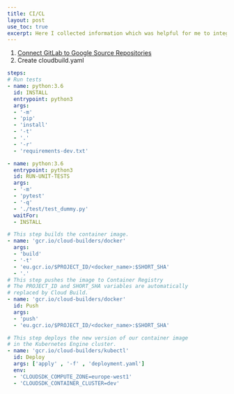 ```yaml
---
title: CI/CL 
layout: post
use_toc: true
excerpt: Here I collected information which was helpful for me to integrate CI/CL for Google Cloud Builder
---
```


1. [Connect GitLab to Google Source Repositories](https://cloud.google.com/solutions/mirroring-gitlab-repositories-to-cloud-source-repositories?hl=en) 
2. Create cloudbuild.yaml   
  ```yaml
  steps:
  # Run tests
  - name: python:3.6
    id: INSTALL
    entrypoint: python3
    args:
    - '-m'
    - 'pip'
    - 'install'
    - '-t'
    - '.'
    - '-r'
    - 'requirements-dev.txt'

  - name: python:3.6
    entrypoint: python3
    id: RUN-UNIT-TESTS
    args:
    - '-m'
    - 'pytest'
    - '-q'
    - './test/test_dummy.py'
    waitFor:
    - INSTALL

  # This step builds the container image.
  - name: 'gcr.io/cloud-builders/docker'
    args:
    - 'build'
    - '-t'
    - 'eu.gcr.io/$PROJECT_ID/<docker_name>:$SHORT_SHA'
    - '.'
  # This step pushes the image to Container Registry
  # The PROJECT_ID and SHORT_SHA variables are automatically
  # replaced by Cloud Build.
  - name: 'gcr.io/cloud-builders/docker'
    id: Push
    args:
    - 'push'
    - 'eu.gcr.io/$PROJECT_ID/<docker_name>:$SHORT_SHA'

  # This step deploys the new version of our container image
  # in the Kubernetes Engine cluster.
  - name: 'gcr.io/cloud-builders/kubectl'
    id: Deploy
    args: ['apply' , '-f' , 'deployment.yaml']
    env:
    - 'CLOUDSDK_COMPUTE_ZONE=europe-west1'
    - 'CLOUDSDK_CONTAINER_CLUSTER=dev'
  ```
